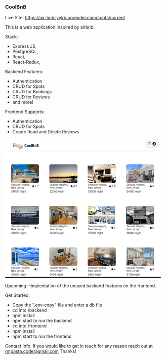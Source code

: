 ### CoolBnB

Live Site: https://air-bnb-yykb.onrender.com/spots/current

This is a web application inspired by airbnb.

Stack: 
- Express JS,
- PostgreSQL,
- React,
- React-Redux,

Backend Features:
- Authentication
- CRUD for Spots
- CRUD for Bookings
- CRUD for Reviews
- and more!

Frontend Supports:
- Authentication
- CRUD for Spots
- Create Read and Delete Reviews

![](https://github.com/RMPasta/AirBnB-Clone/blob/main/frontend/src/assets/ezgif.com-gif-maker.gif)

Upcoming:
-Implentation of the unused backend features on the frontend.

Get Started:
- Copy the ".env-copy" file and enter a db file
- cd into /backend
- npm install
- npm start to run the backend
- cd into /frontend
- npm install
- npm start to run the frontend

Contact Info:
If you would like to get in touch for any reason reach out at rmpasta.code@gmail.com
Thanks!
